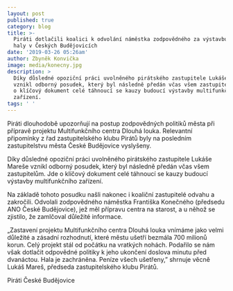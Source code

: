 ```yaml
---
layout: post
published: true
category: blog
title: >-
  Piráti dotlačili koalici k odvolání náměstka zodpovědného za výstavbu nové
  haly v Českých Budějovicích
date: '2019-03-26 05:26am'
author: Zbyněk Konvička
image: media/konecny.jpg
description: >
  Díky důsledné opoziční práci uvolněného pirátského zastupitele Lukáše Mareše
  vznikl odborný posudek, který byl následně předán včas všem zastupitelům. Jde
  o klíčový dokument celé táhnoucí se kauzy budoucí výstavby multifunkčního
  zařízení.
tags: ' '
---
```

Piráti dlouhodobě upozorňují na postup zodpovědných politiků města při přípravě projektu Multifunkčního centra Dlouhá louka. Relevantní připomínky z řad zastupitelského klubu Pirátů byly na posledním zastupitelstvu města České Budějovice vyslyšeny.

 

Díky důsledné opoziční práci uvolněného pirátského zastupitele Lukáše Mareše vznikl odborný posudek, který byl následně předán včas všem zastupitelům. Jde o klíčový dokument celé táhnoucí se kauzy budoucí výstavby multifunkčního zařízení.

 

Na základě tohoto posudku našli nakonec i koaliční zastupitelé odvahu a zakročili.  Odvolali zodpovědného náměstka Františka Konečného (předsedu ANO České Budějovice), jež měl přípravu centra na starost, a u něhož se zjistilo, že zamlčoval důležité informace. 



„Zastavení projektu Multifunkčního centra Dlouhá louka vnímáme jako velmi důležité a zásadní rozhodnutí, které městu ušetří bezmála 700 milionů korun. Celý projekt stál od počátku na vratkých nohách. Podařilo se nám však dotlačit odpovědné politiky k jeho ukončení doslova minutu před dvanáctou. Hala je zachráněna. Peníze všech ušetřeny,” shrnuje věcně Lukáš Mareš, předseda zastupitelského klubu Pirátů.

 

Piráti České Budějovice
